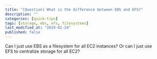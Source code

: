 ```yaml
---
title: "[Question] What is the difference between EBS and EFS?"
description: ""
categories: [quick-tips]
tags: [storage, ebs, efs, filesystems]
last_modified_at: "2019-02-24"
published: false
---
```


Can I just use EBS as a filesystem for all EC2 instances?
Or can I just use EFS to centralize storage for all EC2?
